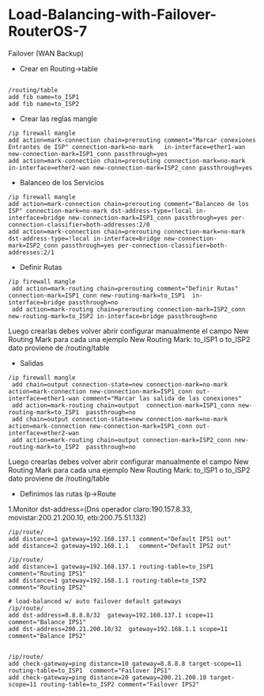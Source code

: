 # Load-Balancing-with-Failover-RouterOS-7
Failover (WAN Backup)


- Crear en Routing->table
```

/routing/table
add fib name=to_ISP1
add fib name=to_ISP2
```

- Crear las reglas mangle

```
/ip firewall mangle
add action=mark-connection chain=prerouting comment="Marcar conexiones Entrantes de ISP" connection-mark=no-mark   in-interface=ether1-wan new-connection-mark=ISP1_conn passthrough=yes
add action=mark-connection chain=prerouting connection-mark=no-mark   in-interface=ether2-wan new-connection-mark=ISP2_conn passthrough=yes
```

- Balanceo de los Servicios
```
/ip firewall mangle
add action=mark-connection chain=prerouting comment="Balanceo de los ISP" connection-mark=no-mark dst-address-type=!local in-interface=bridge new-connection-mark=ISP1_conn passthrough=yes per-connection-classifier=both-addresses:2/0
add action=mark-connection chain=prerouting connection-mark=no-mark dst-address-type=!local in-interface=bridge new-connection-mark=ISP2_conn passthrough=yes per-connection-classifier=both-addresses:2/1
```
- Definir Rutas
```
/ip firewall mangle
 add action=mark-routing chain=prerouting comment="Definir Rutas" connection-mark=ISP1_conn new-routing-mark=to_ISP1  in-interface=bridge passthrough=no
 add action=mark-routing chain=prerouting connection-mark=ISP2_conn new-routing-mark=to_ISP2 in-interface=bridge passthrough=no
 ```
 Luego crearlas debes volver abrir configurar manualmente el campo New Routing Mark para cada una ejemplo New Routing Mark: to_ISP1 o to_ISP2 dato proviene de /routing/table 

- Salidas
```
/ip firewall mangle
 add chain=output connection-state=new connection-mark=no-mark action=mark-connection new-connection-mark=ISP1_conn out-interface=ether1-wan comment="Marcar las salida de las conexiones"
 add action=mark-routing chain=output  connection-mark=ISP1_conn new-routing-mark=to_ISP1  passthrough=no
 add chain=output connection-state=new connection-mark=no-mark action=mark-connection new-connection-mark=ISP1_conn out-interface=ether2-wan
 add action=mark-routing chain=output connection-mark=ISP2_conn new-routing-mark=to_ISP2  passthrough=no
```
Luego crearlas debes volver abrir configurar manualmente el campo New Routing Mark para cada una ejemplo New Routing Mark: to_ISP1 o to_ISP2 dato proviene de /routing/table 

- Definimos las rutas Ip->Route

1.Monitor dst-address=(Dns operador claro:190.157.8.33, movistar:200.21.200.10, etb:200.75.51.132) 
```
/ip/route/
add distance=1 gateway=192.168.137.1 comment="Default IPS1 out"
add distance=2 gateway=192.168.1.1   comment="Default IPS2 out"

/ip/route/
add distance=1 gateway=192.168.137.1 routing-table=to_ISP1  comment="Routing IPS1"
add distance=1 gateway=192.168.1.1 routing-table=to_ISP2 comment="Routing IPS2"

# load-balanced w/ auto failover default gateways
/ip/route/
add dst-address=8.8.8.8/32  gateway=192.168.137.1 scope=11 comment="Balance IPS1"
add dst-address=200.21.200.10/32  gateway=192.168.1.1 scope=11 comment="Balance IPS2"


/ip/route/
add check-gateway=ping distance=10 gateway=8.8.8.8 target-scope=11 routing-table=to_ISP1  comment="Failover IPS1"
add check-gateway=ping distance=20 gateway=200.21.200.10 target-scope=11 routing-table=to_ISP2 comment="Failover IPS2"





```



